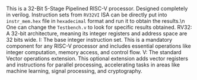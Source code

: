 This is a 32-Bit 5-Stage Pipelined RISC-V processor. Designed completely in verilog. Instruction sets from `RV32VI` ISA can be directly put into `instr_mem.hex` file in `hexadecimal` format and run it to obtain the results.\n
One can change the `Testbench.v` to look for specific results obtained.
RV32: A 32-bit architecture, meaning its integer registers and address space are 32 bits wide.
I: The base integer instruction set. This is a mandatory component for any RISC-V processor and includes essential operations like integer computation, memory access, and control flow.
V: The standard Vector operations extension. This optional extension adds vector registers and instructions for parallel processing, accelerating tasks in areas like machine learning, signal processing, and cryptography. 
